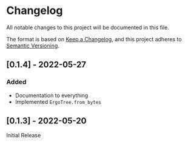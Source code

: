 # Changelog
All notable changes to this project will be documented in this file.

The format is based on [Keep a Changelog](https://keepachangelog.com/en/1.0.0/),
and this project adheres to [Semantic Versioning](https://semver.org/spec/v2.0.0.html).

## [0.1.4] - 2022-05-27
### Added
- Documentation to everything
- Implemented `ErgoTree.from_bytes`

## [0.1.3] - 2022-05-20
Initial Release

